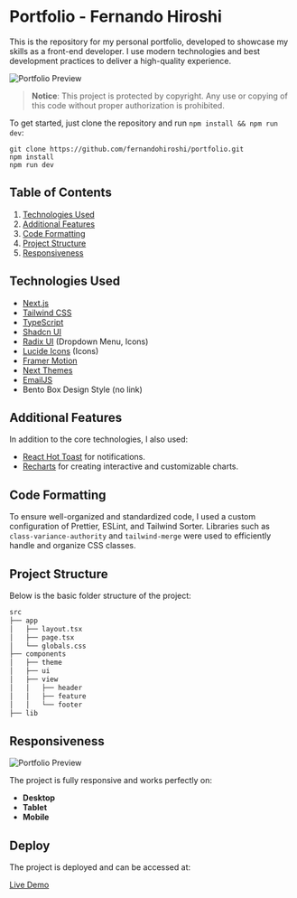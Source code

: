 # Portfolio - Fernando Hiroshi

This is the repository for my personal portfolio, developed to showcase my skills as a front-end developer. I use modern technologies and best development practices to deliver a high-quality experience.

![Portfolio Preview](https://cdn.cosmicjs.com/c07f4730-80fe-11ef-9257-112b43bd2f70-Macbook-Air-fernandohiroshi.com.png) 

> **Notice**: This project is protected by copyright. Any use or copying of this code without proper authorization is prohibited.

To get started, just clone the repository and run `npm install && npm run dev`:

    git clone https://github.com/fernandohiroshi/portfolio.git
    npm install
    npm run dev

## Table of Contents
1. [Technologies Used](#technologies-used)
2. [Additional Features](#additional-features)
3. [Code Formatting](#code-formatting)
4. [Project Structure](#project-structure)
5. [Responsiveness](#responsiveness)

## Technologies Used

- [Next.js](https://nextjs.org)
- [Tailwind CSS](https://tailwindcss.com)
- [TypeScript](https://www.typescriptlang.org)
- [Shadcn UI](https://ui.shadcn.dev)
- [Radix UI](https://www.radix-ui.com) (Dropdown Menu, Icons)
- [Lucide Icons](https://lucide.dev) (Icons)
- [Framer Motion](https://www.framer.com/motion/)
- [Next Themes](https://github.com/pacocoursey/next-themes)
- [EmailJS](https://www.emailjs.com)
- Bento Box Design Style (no link)

## Additional Features

In addition to the core technologies, I also used:

- [React Hot Toast](https://react-hot-toast.com/) for notifications.
- [Recharts](https://recharts.org/) for creating interactive and customizable charts.

## Code Formatting

To ensure well-organized and standardized code, I used a custom configuration of Prettier, ESLint, and Tailwind Sorter. Libraries such as `class-variance-authority` and `tailwind-merge` were used to efficiently handle and organize CSS classes.

## Project Structure

Below is the basic folder structure of the project:

```bash
src
├── app
│   ├── layout.tsx
│   ├── page.tsx
│   └── globals.css
├── components
│   ├── theme
│   ├── ui
│   ├── view
│   │   ├── header
│   │   ├── feature
│   │   └── footer
├── lib
```

## Responsiveness

![Portfolio Preview](https://cdn.cosmicjs.com/bc467f80-80fe-11ef-9257-112b43bd2f70-iPhone-13-PRO-fernandohiroshi.com.png) 

The project is fully responsive and works perfectly on:

- **Desktop**
- **Tablet**
- **Mobile**

## Deploy

The project is deployed and can be accessed at:

[Live Demo](https://fernandohiroshi.com/)
